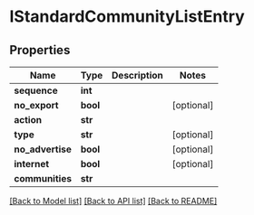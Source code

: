 # IStandardCommunityListEntry

## Properties
Name | Type | Description | Notes
------------ | ------------- | ------------- | -------------
**sequence** | **int** |  | 
**no_export** | **bool** |  | [optional] 
**action** | **str** |  | 
**type** | **str** |  | [optional] 
**no_advertise** | **bool** |  | [optional] 
**internet** | **bool** |  | [optional] 
**communities** | **str** |  | 

[[Back to Model list]](../README.md#documentation-for-models) [[Back to API list]](../README.md#documentation-for-api-endpoints) [[Back to README]](../README.md)


